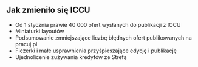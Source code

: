##  Jak zmieniło się ICCU

* Od 1 stycznia prawie 40 000 ofert wysłanych do publikacji z ICCU
* Miniaturki layoutów
* Podsumowanie zmniejszające liczbę błędnych ofert publikowanych na pracuj.pl
* Ficzerki i małe usprawnienia przyśpieszające edycję i publikację
* Ujednolicenie zużywania kredytów ze Strefą